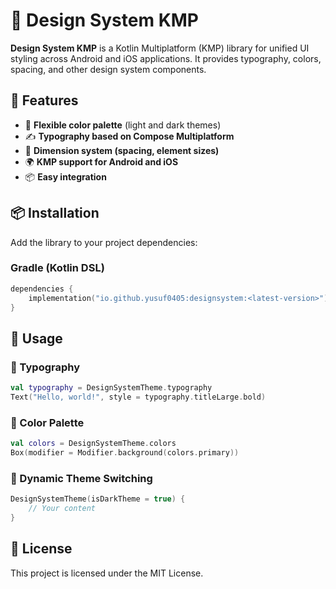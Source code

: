 # 📐 Design System KMP  

**Design System KMP** is a Kotlin Multiplatform (KMP) library for unified UI styling across Android and iOS applications. It provides typography, colors, spacing, and other design system components.  

## 🔧 Features  

- 🎨 **Flexible color palette** (light and dark themes)  
- ✍ **Typography based on Compose Multiplatform**  
- 📏 **Dimension system (spacing, element sizes)**  
- 🌍 **KMP support for Android and iOS**  
- 📦 **Easy integration**  

## 📦 Installation  

Add the library to your project dependencies:  

### Gradle (Kotlin DSL)  
```kotlin
dependencies {
    implementation("io.github.yusuf0405:designsystem:<latest-version>")
}
```  

## 🚀 Usage  

### 🔹 Typography  
```kotlin
val typography = DesignSystemTheme.typography
Text("Hello, world!", style = typography.titleLarge.bold)
```  

### 🔹 Color Palette  
```kotlin
val colors = DesignSystemTheme.colors
Box(modifier = Modifier.background(colors.primary))
```  

### 🔹 Dynamic Theme Switching  
```kotlin
DesignSystemTheme(isDarkTheme = true) {
    // Your content
}
```  

## 📜 License  
This project is licensed under the MIT License.
